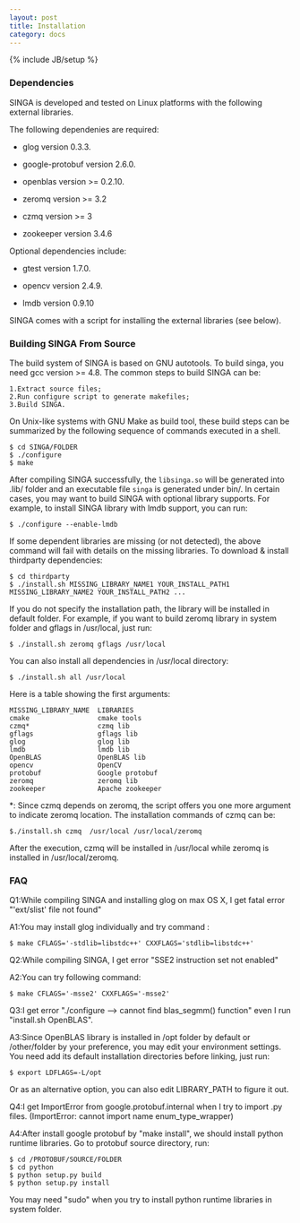 ```yaml
---
layout: post
title: Installation
category: docs
---
```

{% include JB/setup %}


### Dependencies

SINGA is developed and tested on Linux platforms with the following external libraries.

The following dependenies are required:

  * glog version 0.3.3.

  * google-protobuf version 2.6.0.

  * openblas version >= 0.2.10.

  * zeromq version >= 3.2

  * czmq version >= 3

  * zookeeper version 3.4.6


Optional dependencies include:

  * gtest version 1.7.0.

  * opencv version 2.4.9.

  * lmdb version 0.9.10


SINGA comes with a script for installing the external libraries (see below).

### Building SINGA From Source

The build system of SINGA is based on GNU autotools. To build singa, you need gcc version >= 4.8.
The common steps to build SINGA can be:

	1.Extract source files;
	2.Run configure script to generate makefiles;
	3.Build SINGA.

On Unix-like systems with GNU Make as build tool, these build steps can be
summarized by the following sequence of commands executed in a shell.

    $ cd SINGA/FOLDER
    $ ./configure
    $ make

After compiling SINGA successfully, the `libsinga.so` will be generated into
.lib/ folder and an executable file `singa` is generated under bin/.
In certain cases, you may want to build SINGA with optional library supports.
For example, to install SINGA library with lmdb support, you can run:

	$ ./configure --enable-lmdb

If some dependent libraries are missing (or not detected), the above command
will fail with details on the missing libraries.
To download & install thirdparty dependencies:

    $ cd thirdparty
    $ ./install.sh MISSING_LIBRARY_NAME1 YOUR_INSTALL_PATH1 MISSING_LIBRARY_NAME2 YOUR_INSTALL_PATH2 ...

If you do not specify the installation path, the library will be installed in default folder.
For example, if you want to build zeromq library in system folder and gflags in /usr/local, just run:

    $ ./install.sh zeromq gflags /usr/local

You can also install all dependencies in /usr/local directory:

    $ ./install.sh all /usr/local

Here is a table showing the first arguments:

    MISSING_LIBRARY_NAME  LIBRARIES
    cmake                 cmake tools
    czmq*                 czmq lib
    gflags                gflags lib
    glog                  glog lib
    lmdb                  lmdb lib
    OpenBLAS              OpenBLAS lib
    opencv                OpenCV
    protobuf              Google protobuf
    zeromq                zeromq lib
    zookeeper             Apache zookeeper

*: Since czmq depends on zeromq, the script offers you one more argument to indicate zeromq location.
The installation commands of czmq can be:

    $./install.sh czmq  /usr/local /usr/local/zeromq

After the execution, czmq will be installed in /usr/local while zeromq is installed in /usr/local/zeromq.

### FAQ

Q1:While compiling SINGA and installing glog on max OS X, I get fatal error
"'ext/slist' file not found"

A1:You may install glog individually and try command :

    $ make CFLAGS='-stdlib=libstdc++' CXXFLAGS='stdlib=libstdc++'


Q2:While compiling SINGA, I get error "SSE2 instruction set not enabled"

A2:You can try following command:

    $ make CFLAGS='-msse2' CXXFLAGS='-msse2'

Q3:I get error "./configure --> cannot find blas_segmm() function" even I
run "install.sh OpenBLAS".

A3:Since OpenBLAS library is installed in /opt folder by default or
/other/folder by your preference, you may edit your environment settings.
You need add its default installation directories before linking, just
run:

    $ export LDFLAGS=-L/opt

Or as an alternative option, you can also edit LIBRARY_PATH to figure it out.


Q4:I get ImportError from google.protobuf.internal when I try to import .py
files. (ImportError: cannot import name enum_type_wrapper)

A4:After install google protobuf by "make install", we should install python
runtime libraries. Go to protobuf source directory, run:

    $ cd /PROTOBUF/SOURCE/FOLDER
    $ cd python
    $ python setup.py build
    $ python setup.py install

You may need "sudo" when you try to install python runtime libraries in
system folder.
